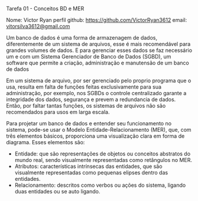 Tarefa 01 - Conceitos BD e MER

Nome: Victor Ryan
perfil github: https://github.com/VictorRyan3612
email: vitorsilva3612@gmail.com



Um banco de dados é uma forma de armazenagem de dados, diferentemente de um sistema de arquivos, esse é mais recomendável para grandes volumes de dados.
E para gerenciar esses dados se faz necessário um e com um Sistema Gerenciador de Banco de Dados (SGBD), um software que permite a criação, administração e manutensão de um banco de dados


Em um sistema de arquivo, por ser gerenciado pelo proprio programa que o usa, resulta em falta de funções feitas exclusivamente para sua administração, por exemplo, nos SGBDs o controle centralizado garante a integridade dos dados, segurança e prevem a redundancia de dados.
Então, por faltar tantas funções, os sistemas de arquivos não são recomendados para usos em larga escala.



Para projetar um banco de dados e entender seu funcionamento no sistema, pode-se usar o Modelo Entidade-Relacionamento (MER), que, com três elementos básicos, proporciona uma visualização clara em forma de diagrama. Esses elementos são:

+ Entidade: que são representações de objetos ou conceitos abstratos do mundo real, sendo visualmente representadas como retângulos no MER.
+ Atributos: características intrínsecas das entidades, que são visualmente representadas como pequenas elipses dentro das entidades.
+ Relacionamento: descritos como verbos ou ações do sistema, ligando duas entidades ou se auto ligando.